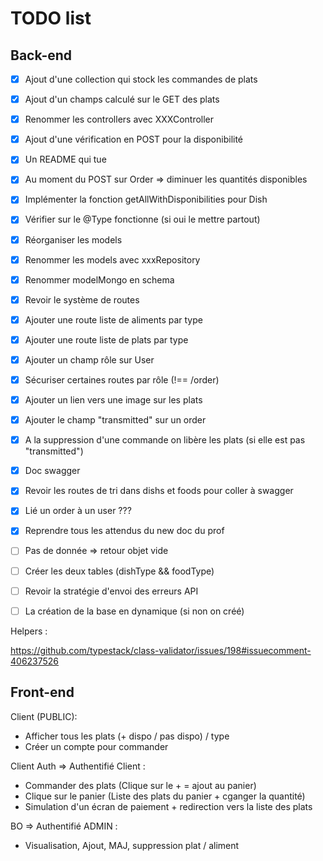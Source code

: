# TODO list

## Back-end

-   [x] Ajout d'une collection qui stock les commandes de plats
-   [x] Ajout d'un champs calculé sur le GET des plats
-   [x] Renommer les controllers avec XXXController
-   [x] Ajout d'une vérification en POST pour la disponibilité
-   [x] Un README qui tue
-   [x] Au moment du POST sur Order => diminuer les quantités disponibles
-   [x] Implémenter la fonction getAllWithDisponibilities pour Dish
-   [x] Vérifier sur le @Type fonctionne (si oui le mettre partout)
-   [x] Réorganiser les models
-   [x] Renommer les models avec xxxRepository
-   [x] Renommer modelMongo en schema
-   [x] Revoir le système de routes
-   [x] Ajouter une route liste de aliments par type
-   [x] Ajouter une route liste de plats par type
-   [x] Ajouter un champ rôle sur User
-   [x] Sécuriser certaines routes par rôle (!== /order)
-   [x] Ajouter un lien vers une image sur les plats
-   [x] Ajouter le champ "transmitted" sur un order
-   [x] A la suppression d'une commande on libère les plats (si elle est pas "transmitted")
-   [x] Doc swagger
-   [x] Revoir les routes de tri dans dishs et foods pour coller à swagger
-   [x] Lié un order à un user ???
-   [X] Reprendre tous les attendus du new doc du prof
-   [ ] Pas de donnée => retour objet vide

-   [ ] Créer les deux tables (dishType && foodType)
-   [ ] Revoir la stratégie d'envoi des erreurs API
-   [ ] La création de la base en dynamique (si non on créé)

Helpers :

https://github.com/typestack/class-validator/issues/198#issuecomment-406237526

## Front-end

Client (PUBLIC):

-   Afficher tous les plats (+ dispo / pas dispo) / type
-   Créer un compte pour commander

Client Auth => Authentifié Client :

-   Commander des plats (Clique sur le + = ajout au panier)
-   Clique sur le panier (Liste des plats du panier + cganger la quantité)
-   Simulation d'un écran de paiement + redirection vers la liste des plats

BO => Authentifié ADMIN :

-   Visualisation, Ajout, MAJ, suppression plat / aliment
